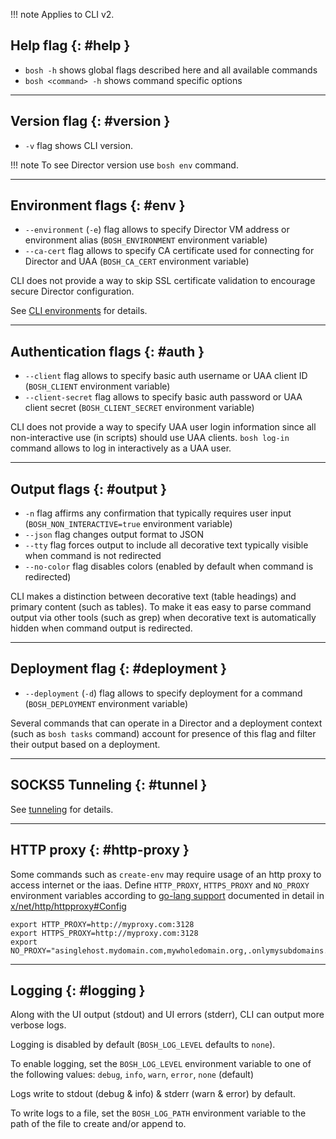 !!! note
    Applies to CLI v2.

## Help flag {: #help }

- `bosh -h` shows global flags described here and all available commands
- `bosh <command> -h` shows command specific options

---
## Version flag {: #version }

- `-v` flag shows CLI version.

!!! note
    To see Director version use `bosh env` command.

---
## Environment flags {: #env }

- `--environment` (`-e`) flag allows to specify Director VM address or environment alias (`BOSH_ENVIRONMENT` environment variable)
- `--ca-cert` flag allows to specify CA certificate used for connecting for Director and UAA (`BOSH_CA_CERT` environment variable)

CLI does not provide a way to skip SSL certificate validation to encourage secure Director configuration.

See [CLI environments](cli-envs.md) for details.

---
## Authentication flags {: #auth }

- `--client` flag allows to specify basic auth username or UAA client ID (`BOSH_CLIENT` environment variable)
- `--client-secret` flag allows to specify basic auth password or UAA client secret (`BOSH_CLIENT_SECRET` environment variable)

CLI does not provide a way to specify UAA user login information since all non-interactive use (in scripts) should use UAA clients. `bosh log-in` command allows to log in interactively as a UAA user.

---
## Output flags {: #output }

- `-n` flag affirms any confirmation that typically requires user input (`BOSH_NON_INTERACTIVE=true` environment variable)
- `--json` flag changes output format to JSON
- `--tty` flag forces output to include all decorative text typically visible when command is not redirected
- `--no-color` flag disables colors (enabled by default when command is redirected)

CLI makes a distinction between decorative text (table headings) and primary content (such as tables). To make it eas easy to parse command output via other tools (such as grep) when decorative text is automatically hidden when command output is redirected.

---
## Deployment flag {: #deployment }

- `--deployment` (`-d`) flag allows to specify deployment for a command (`BOSH_DEPLOYMENT` environment variable)

Several commands that can operate in a Director and a deployment context (such as `bosh tasks` command) account for presence of this flag and filter their output based on a deployment.

---
## SOCKS5 Tunneling {: #tunnel }

See [tunneling](cli-tunnel.md) for details.

---
## HTTP proxy {: #http-proxy }

Some commands such as `create-env` may require usage of an http proxy to access internet or the iaas. Define `HTTP_PROXY`, `HTTPS_PROXY` and `NO_PROXY` environment variables according to [go-lang support](https://golang.org/pkg/net/http/#ProxyFromEnvironment) documented in detail in [x/net/http/httpproxy#Config](https://pkg.go.dev/golang.org/x/net/http/httpproxy#Config)

```
export HTTP_PROXY=http://myproxy.com:3128
export HTTPS_PROXY=http://myproxy.com:3128
export NO_PROXY="asinglehost.mydomain.com,mywholedomain.org,.onlymysubdomains.org,192.168.10.11,172.17.11.0/24"
```

---
## Logging {: #logging }

Along with the UI output (stdout) and UI errors (stderr), CLI can output more verbose logs.

Logging is disabled by default (`BOSH_LOG_LEVEL` defaults to `none`).

To enable logging, set the `BOSH_LOG_LEVEL` environment variable to one of the following values: `debug`, `info`, `warn`, `error`, `none` (default)

Logs write to stdout (debug & info) & stderr (warn & error) by default.

To write logs to a file, set the `BOSH_LOG_PATH` environment variable to the path of the file to create and/or append to.
